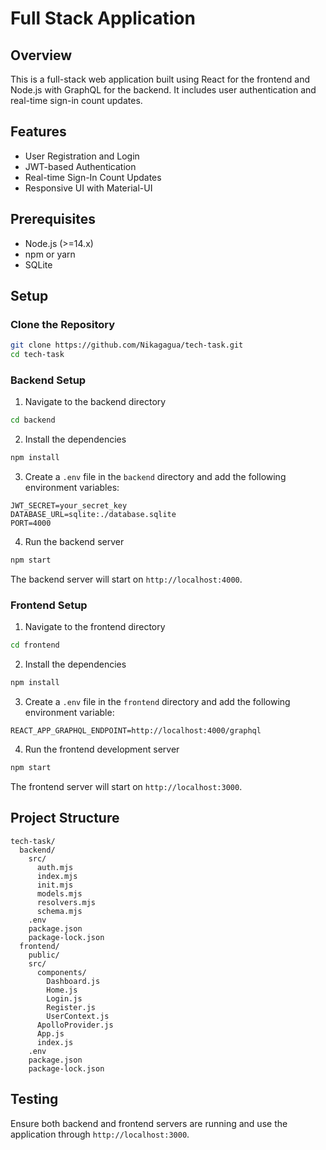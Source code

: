 
# Full Stack Application

## Overview
This is a full-stack web application built using React for the frontend and Node.js with GraphQL for the backend. It includes user authentication and real-time sign-in count updates.

## Features
- User Registration and Login
- JWT-based Authentication
- Real-time Sign-In Count Updates
- Responsive UI with Material-UI

## Prerequisites
- Node.js (>=14.x)
- npm or yarn
- SQLite

## Setup

### Clone the Repository
```sh
git clone https://github.com/Nikagagua/tech-task.git
cd tech-task
```

### Backend Setup

1. Navigate to the backend directory
```sh
cd backend
```

2. Install the dependencies
```sh
npm install
```

3. Create a `.env` file in the `backend` directory and add the following environment variables:
```
JWT_SECRET=your_secret_key
DATABASE_URL=sqlite:./database.sqlite
PORT=4000
```

4. Run the backend server
```sh
npm start
```

The backend server will start on `http://localhost:4000`.

### Frontend Setup

1. Navigate to the frontend directory
```sh
cd frontend
```

2. Install the dependencies
```sh
npm install
```

3. Create a `.env` file in the `frontend` directory and add the following environment variable:
```
REACT_APP_GRAPHQL_ENDPOINT=http://localhost:4000/graphql
```

4. Run the frontend development server
```sh
npm start
```

The frontend server will start on `http://localhost:3000`.

## Project Structure
```
tech-task/
  backend/
    src/
      auth.mjs
      index.mjs
      init.mjs
      models.mjs
      resolvers.mjs
      schema.mjs
    .env
    package.json
    package-lock.json
  frontend/
    public/
    src/
      components/
        Dashboard.js
        Home.js
        Login.js
        Register.js
        UserContext.js
      ApolloProvider.js
      App.js
      index.js
    .env
    package.json
    package-lock.json
```

## Testing
Ensure both backend and frontend servers are running and use the application through `http://localhost:3000`.
